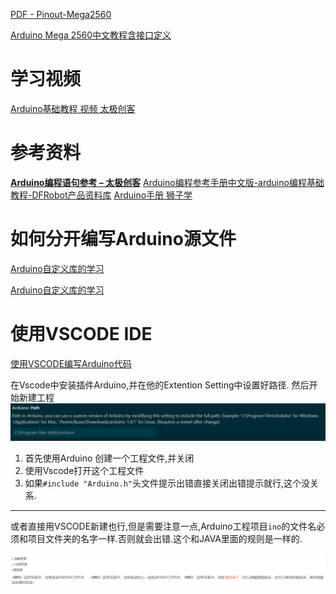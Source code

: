 
[PDF - Pinout-Mega2560](assets/Pinout-Mega2560rev3_latest.pdf)


[Arduino Mega 2560中文教程含接口定义](https://spotpear.cn/index/study/detail/id/784.html)


# 学习视频
[Arduino基础教程 视频 太极创客](https://www.bilibili.com/video/BV164411J7GE?p=4&spm_id_from=pageDriver&vd_source=2f6e531d9d833ca7fdcd8c5bb99bd1bb)


# 参考资料
**[Arduino编程语句参考 – 太极创客](http://www.taichi-maker.com/homepage/reference-index/arduino-code-reference/)**
[Arduino编程参考手册中文版-arduino编程基础教程-DFRobot产品资料库](https://wiki.dfrobot.com.cn/Arduino%E7%BC%96%E7%A8%8B%E5%8F%82%E8%80%83%E6%89%8B%E5%86%8C#pinmode)
[Arduino手册 狮子学](https://www.w3cschool.cn/arduino/arduino_data_types.html)


# 如何分开编写Arduino源文件


[Arduino自定义库的学习](https://www.cnblogs.com/lulipro/p/6090407.html)

[Arduino自定义库的学习](https://blog.csdn.net/qq_42099097/article/details/82216059)





# 使用VSCODE IDE

[使用VSCODE编写Arduino代码](https://www.sohu.com/a/411067875_100122356)


在Vscode中安装插件Arduino,并在他的Extention Setting中设置好路径.
然后开始新建工程
![](assets/截图_20230622172310.png)

1. 首先使用Arduino 创建一个工程文件,并关闭
2. 使用Vscode打开这个工程文件
3. 如果`#include "Arduino.h"`头文件提示出错直接关闭出错提示就行,这个没关系.

___
或者直接用VSCODE新建也行,但是需要注意一点,Arduino工程项目`ino`的文件名必须和项目文件夹的名字一样.否则就会出错.这个和JAVA里面的规则是一样的.

![](assets/截图_20230622173113.png)
